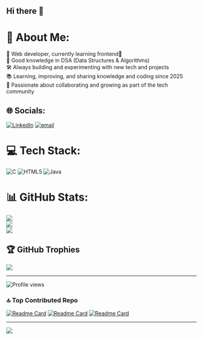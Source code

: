 ## Hi there 👋
# 💫 About Me:
📱 Web developer, currently learning frontend🚀<br>🔎 Good knowledge in DSA (Data Structures & Algorithms)<br>🛠️ Always building and experimenting with new tech and projects<br>📚 Learning, improving, and sharing knowledge and coding since 2025<br>🌱 Passionate about collaborating and growing as part of the tech community


## 🌐 Socials:
[![LinkedIn](https://img.shields.io/badge/LinkedIn-%230077B5.svg?logo=linkedin&logoColor=white)](https://linkedin.com/in/www.linkedin.com/in/anjishnu-srivastava) [![email](https://img.shields.io/badge/Email-D14836?logo=gmail&logoColor=white)](mailto:anjishnu15@gmail.com) 

# 💻 Tech Stack:
![C](https://img.shields.io/badge/c-%2300599C.svg?style=for-the-badge&logo=c&logoColor=white) ![HTML5](https://img.shields.io/badge/html5-%23E34F26.svg?style=for-the-badge&logo=html5&logoColor=white) ![Java](https://img.shields.io/badge/java-%23ED8B00.svg?style=for-the-badge&logo=openjdk&logoColor=white)
# 📊 GitHub Stats:
![](https://github-readme-stats.vercel.app/api?username=cosmicbeast&theme=codeSTACKr&hide_border=false&include_all_commits=false&count_private=false)<br/>
![](https://nirzak-streak-stats.vercel.app/?user=cosmicbeast&theme=codeSTACKr&hide_border=false)<br/>
![](https://github-readme-stats.vercel.app/api/top-langs/?username=cosmicbeast&theme=codeSTACKr&hide_border=false&include_all_commits=false&count_private=false&layout=compact)

## 🏆 GitHub Trophies
![](https://github-profile-trophy.vercel.app/?username=cosmicbeast&theme=radical&no-frame=false&no-bg=false&margin-w=4)

---
![Profile views](https://komarev.com/ghpvc/?username=cosmicbeast&label=Profile%20views&color=0e75b6&style=flat)

### 🔝 Top Contributed Repo
[![Readme Card](https://github-readme-stats.vercel.app/api/pin/?username=cosmicbeast&repo=project&theme=codeSTACKr)](https://github.com/cosmicbeast/project)
[![Readme Card](https://github-readme-stats.vercel.app/api/pin/?username=cosmicbeast&repo=resturant-menu&theme=codeSTACKr)](https://github.com/cosmicbeast/resturant-menu)
[![Readme Card](https://github-readme-stats.vercel.app/api/pin/?username=cosmicbeast&repo=workshop&theme=codeSTACKr)](https://github.com/cosmicbeast/workshop)

---
[![](https://visitcount.itsvg.in/api?id=cosmicbeast&icon=0&color=0)](https://visitcount.itsvg.in)
